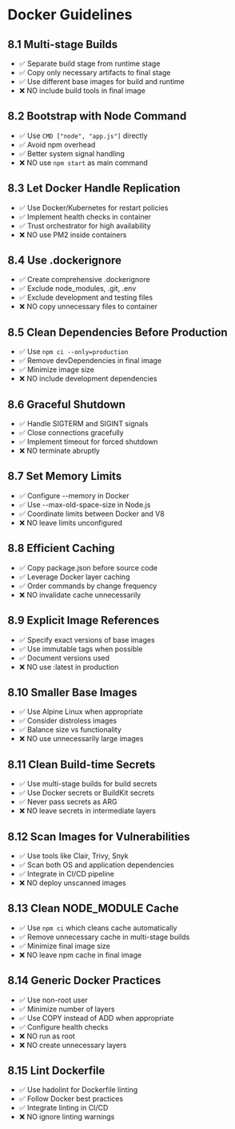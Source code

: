 # Docker Guidelines

## 8.1 Multi-stage Builds
- ✅ Separate build stage from runtime stage
- ✅ Copy only necessary artifacts to final stage
- ✅ Use different base images for build and runtime
- ❌ NO include build tools in final image

## 8.2 Bootstrap with Node Command
- ✅ Use `CMD ["node", "app.js"]` directly
- ✅ Avoid npm overhead
- ✅ Better system signal handling
- ❌ NO use `npm start` as main command

## 8.3 Let Docker Handle Replication
- ✅ Use Docker/Kubernetes for restart policies
- ✅ Implement health checks in container
- ✅ Trust orchestrator for high availability
- ❌ NO use PM2 inside containers

## 8.4 Use .dockerignore
- ✅ Create comprehensive .dockerignore
- ✅ Exclude node_modules, .git, .env
- ✅ Exclude development and testing files
- ❌ NO copy unnecessary files to container

## 8.5 Clean Dependencies Before Production
- ✅ Use `npm ci --only=production`
- ✅ Remove devDependencies in final image
- ✅ Minimize image size
- ❌ NO include development dependencies

## 8.6 Graceful Shutdown
- ✅ Handle SIGTERM and SIGINT signals
- ✅ Close connections gracefully
- ✅ Implement timeout for forced shutdown
- ❌ NO terminate abruptly

## 8.7 Set Memory Limits
- ✅ Configure --memory in Docker
- ✅ Use --max-old-space-size in Node.js
- ✅ Coordinate limits between Docker and V8
- ❌ NO leave limits unconfigured

## 8.8 Efficient Caching
- ✅ Copy package.json before source code
- ✅ Leverage Docker layer caching
- ✅ Order commands by change frequency
- ❌ NO invalidate cache unnecessarily

## 8.9 Explicit Image References
- ✅ Specify exact versions of base images
- ✅ Use immutable tags when possible
- ✅ Document versions used
- ❌ NO use :latest in production

## 8.10 Smaller Base Images
- ✅ Use Alpine Linux when appropriate
- ✅ Consider distroless images
- ✅ Balance size vs functionality
- ❌ NO use unnecessarily large images

## 8.11 Clean Build-time Secrets
- ✅ Use multi-stage builds for build secrets
- ✅ Use Docker secrets or BuildKit secrets
- ✅ Never pass secrets as ARG
- ❌ NO leave secrets in intermediate layers

## 8.12 Scan Images for Vulnerabilities
- ✅ Use tools like Clair, Trivy, Snyk
- ✅ Scan both OS and application dependencies
- ✅ Integrate in CI/CD pipeline
- ❌ NO deploy unscanned images

## 8.13 Clean NODE_MODULE Cache
- ✅ Use `npm ci` which cleans cache automatically
- ✅ Remove unnecessary cache in multi-stage builds
- ✅ Minimize final image size
- ❌ NO leave npm cache in final image

## 8.14 Generic Docker Practices
- ✅ Use non-root user
- ✅ Minimize number of layers
- ✅ Use COPY instead of ADD when appropriate
- ✅ Configure health checks
- ❌ NO run as root
- ❌ NO create unnecessary layers

## 8.15 Lint Dockerfile
- ✅ Use hadolint for Dockerfile linting
- ✅ Follow Docker best practices
- ✅ Integrate linting in CI/CD
- ❌ NO ignore linting warnings